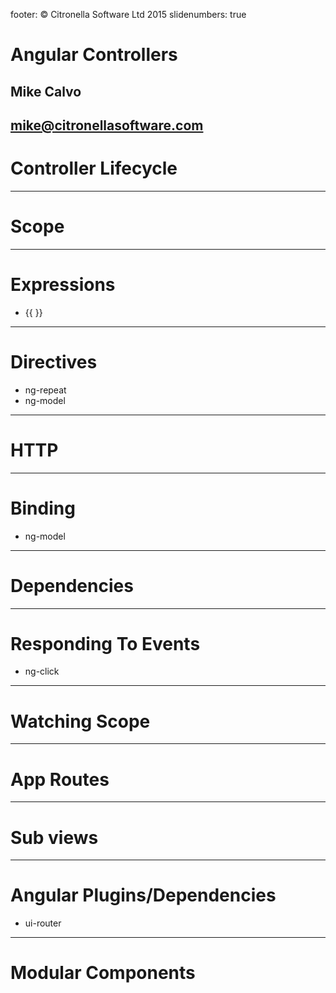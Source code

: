 footer: © Citronella Software Ltd 2015
slidenumbers: true

# Angular Controllers
## Mike Calvo
## mike@citronellasoftware.com

# Controller Lifecycle

---
# Scope

---
# Expressions
- {{ }}

---
# Directives
- ng-repeat
- ng-model

---
# HTTP

---
# Binding
- ng-model

---
# Dependencies

---
# Responding To Events
- ng-click

---
# Watching Scope

---
# App Routes

---
# Sub views

---
# Angular Plugins/Dependencies
- ui-router

---
# Modular Components
